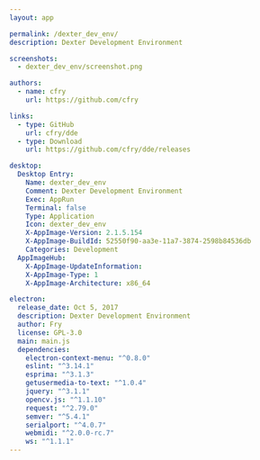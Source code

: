 ```yaml
---
layout: app

permalink: /dexter_dev_env/
description: Dexter Development Environment

screenshots:
  - dexter_dev_env/screenshot.png

authors:
  - name: cfry
    url: https://github.com/cfry

links:
  - type: GitHub
    url: cfry/dde
  - type: Download
    url: https://github.com/cfry/dde/releases

desktop:
  Desktop Entry:
    Name: dexter_dev_env
    Comment: Dexter Development Environment
    Exec: AppRun
    Terminal: false
    Type: Application
    Icon: dexter_dev_env
    X-AppImage-Version: 2.1.5.154
    X-AppImage-BuildId: 52550f90-aa3e-11a7-3874-2598b84536db
    Categories: Development
  AppImageHub:
    X-AppImage-UpdateInformation: 
    X-AppImage-Type: 1
    X-AppImage-Architecture: x86_64

electron:
  release_date: Oct 5, 2017
  description: Dexter Development Environment
  author: Fry
  license: GPL-3.0
  main: main.js
  dependencies:
    electron-context-menu: "^0.8.0"
    eslint: "^3.14.1"
    esprima: "^3.1.3"
    getusermedia-to-text: "^1.0.4"
    jquery: "^3.1.1"
    opencv.js: "^1.1.10"
    request: "^2.79.0"
    semver: "^5.4.1"
    serialport: "^4.0.7"
    webmidi: "^2.0.0-rc.7"
    ws: "^1.1.1"
---
```

